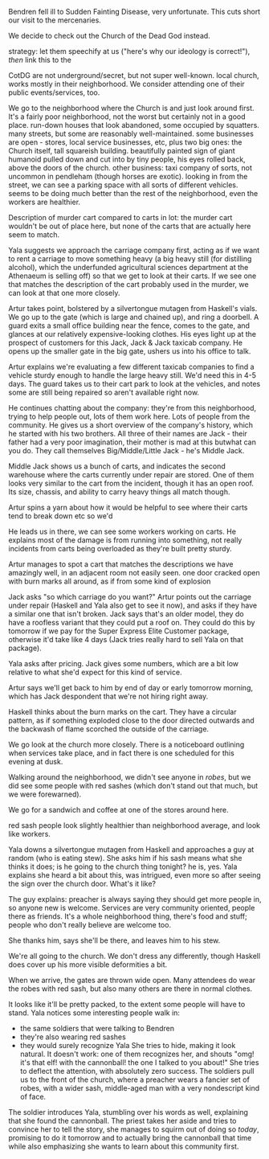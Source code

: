 Bendren fell ill to Sudden Fainting Disease, very unfortunate. This cuts short our visit to the mercenaries.

We decide to check out the Church of the Dead God instead.

strategy: let them speechify at us ("here's why our ideology is correct!"), *then* link this to the 

CotDG are not underground/secret, but not super well-known. local church, works mostly in their neighborhood. We consider attending one of their public events/services, too.

We go to the neighborhood where the Church is and just look around first. It's a fairly poor neighborhood, not the worst but certainly not in a good place. run-down houses that look abandoned, some occupied by squatters. many streets, but some are reasonably well-maintained. some businesses are open - stores, local service businesses, etc, plus two big ones: the Church itself, tall squareish building. beautifully painted sign of giant humanoid pulled down and cut into by tiny people, his eyes rolled back, above the doors of the church. other business: taxi company of sorts, not uncommon in pendleham (though horses are exotic). looking in from the street, we can see a parking space with all sorts of different vehicles. seems to be doing much better than the rest of the neighborhood, even the workers are healthier.

Description of murder cart compared to carts in lot: the murder cart wouldn't be out of place here, but none of the carts that are actually here seem to match.

Yala suggests we approach the carriage company first, acting as if we want to rent a carriage to move something heavy (a big heavy still (for distilling alcohol), which the underfunded agricultural sciences department at the Athenaeum is selling off) so that we get to look at their carts. If we see one that matches the description of the cart probably used in the murder, we can look at that one more closely.

Artur takes point, bolstered by a silvertongue mutagen from Haskell's vials. We go up to the gate (which is large and chained up), and ring a doorbell. A guard exits a small office building near the fence, comes to the gate, and glances at our relatively expensive-looking clothes. His eyes light up at the prospect of customers for this Jack, Jack & Jack taxicab company. He opens up the smaller gate in the big gate, ushers us into his office to talk.

Artur explains we're evaluating a few different taxicab companies to find a vehicle sturdy enough to handle the large heavy still. We'd need this in 4-5 days. The guard takes us to their cart park to look at the vehicles, and notes some are still being repaired so aren't available right now.

He continues chatting about the company: they're from this neighborhood, trying to help people out, lots of them work here. Lots of people from the community. He gives us a short overview of the company's history, which he started with his two brothers. All three of their names are Jack - their father had a very poor imagination, their mother is mad at this butwhat can you do. They call themselves Big/Middle/Little Jack - he's Middle Jack.

Middle Jack shows us a bunch of carts, and indicates the second warehouse where the carts currently under repair are stored. One of them looks very similar to the cart from the incident, though it has an open roof. Its size, chassis, and ability to carry heavy things all match though.

Artur spins a yarn about how it would be helpful to see where their carts tend to break down etc so we'd 

He leads us in there, we can see some workers working on carts. He explains most of the damage is from running into something, not really incidents from carts being overloaded as they're built pretty sturdy.

Artur manages to spot a cart that matches the descriptions we have amazingly well, in an adjacent room not easily seen.
one door cracked open with burn marks all around, as if from some kind of explosion

Jack asks "so which carriage do you want?"
Artur points out the carriage under repair (Haskell and Yala also get to see it now), and asks if they have a similar one that isn't broken. Jack says that's an older model, they do have a roofless variant that they could put a roof on. They could do this by tomorrow if we pay for the Super Express Elite Customer package, otherwise it'd take like 4 days (Jack tries really hard to sell Yala on that package).

Yala asks after pricing. Jack gives some numbers, which are a bit low relative to what she'd expect for this kind of service. 

Artur says we'll get back to him by end of day or early tomorrow morning, which has Jack despondent that we're not hiring right away.

Haskell thinks about the burn marks on the cart. They have a circular pattern, as if something exploded close to the door directed outwards and the backwash of flame scorched the outside of the carriage.

We go look at the church more closely. There is a noticeboard outlining when services take place, and in fact there is one scheduled for this evening at dusk.

Walking around the neighborhood, we didn't see anyone in *robes*, but we did see some people with red sashes (which don't stand out that much, but we were forewarned).

We go for a sandwich and coffee at one of the stores around here.

red sash people look slightly healthier than neighborhood average, and look like workers.

Yala downs a silvertongue mutagen from Haskell and approaches a guy at random (who is eating stew). She asks him if his sash means what she thinks it does; is he going to the church thing tonight? he is, yes. Yala explains she heard a bit about this, was intrigued, even more so after seeing the sign over the church door. What's it like?

The guy explains: preacher is always saying they should get more people in, so anyone new is welcome. Services are very community oriented, people there as friends. It's a whole neighborhood thing, there's food and stuff; people who don't really believe are welcome too.

She thanks him, says she'll be there, and leaves him to his stew.

We're all going to the church. We don't dress any differently, though Haskell does cover up his more visible deformities a bit.

When we arrive, the gates are thrown wide open. Many attendees do wear the robes with red sash, but also many others are there in normal clothes.

It looks like it'll be pretty packed, to the extent some people will have to stand. Yala notices some interesting people walk in:
- the same soldiers that were talking to Bendren
- they're also wearing red sashes
- they would surely recognize Yala
She tries to hide, making it look natural. It doesn't work: one of them recognizes her, and shouts "omg! it's that elf! with the cannonball! the one I talked to you about!" She tries to deflect the attention, with absolutely zero success. The soldiers pull us to the front of the church, where a preacher wears a fancier set of robes, with a wider sash, middle-aged man with a very nondescript kind of face.

The soldier introduces Yala, stumbling over his words as well, explaining that she found the cannonball. The priest takes her aside and tries to convince her to tell the story, she manages to squirm out of doing so *today*, promising to do it tomorrow and to actually bring the cannonball that time while also emphasizing she wants to learn about this community first. 